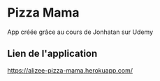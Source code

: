 # Pizza Mama

App créée grâce au cours de Jonhatan sur Udemy

## Lien de l'application
https://alizee-pizza-mama.herokuapp.com/
